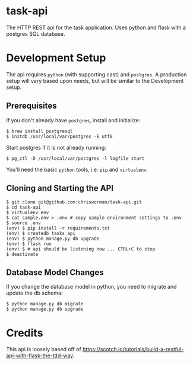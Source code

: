 # task-api
The HTTP REST api for the task application.  Uses python and flask with a
postgres SQL database.

# Development Setup
The api requires `python` (with supporting cast) and `postgres`.  A production
setup will vary based upon needs, but will be similar to the Development setup.

## Prerequisites
If you don't already have `postgres`, install and initialize:
```
$ brew install postgresql
$ initdb /usr/local/var/postgres -E utf8
```

Start postgres if it is not already running:
```
$ pg_ctl -D /usr/local/var/postgres -l logfile start
```

You'll need the basic `python` tools, i.e. `pip` and `virtualenv`:

## Cloning and Starting the API
```
$ git clone git@github.com:chrisworman/task-api.git
$ cd task-api
$ virtualenv env
$ cat sample.env > .env # copy sample environment settings to .env
$ source .env
(env) $ pip install -r requirements.txt
(env) $ createdb tasks_api
(env) $ python manage.py db upgrade
(env) $ flask run
(env) $ # api should be listening now ... CTRL+C to stop
$ deactivate
```

## Database Model Changes
If you change the database model in python, you need to migrate and update the
db schema:
```
$ python manage.py db migrate
$ python manage.py db upgrade
```

# Credits
This api is loosely based off of https://scotch.io/tutorials/build-a-restful-api-with-flask-the-tdd-way.
